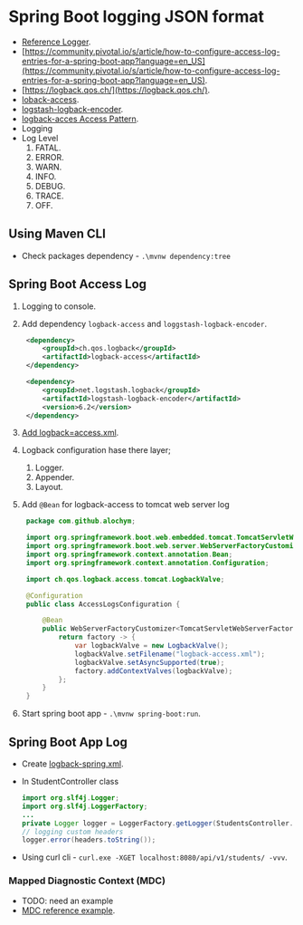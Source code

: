 # Spring Boot logging JSON format

- [Reference Logger](https://stackify.com/logging-logback/).
- [https://community.pivotal.io/s/article/how-to-configure-access-log-entries-for-a-spring-boot-app?language=en_US](https://community.pivotal.io/s/article/how-to-configure-access-log-entries-for-a-spring-boot-app?language=en_US).
- [https://logback.qos.ch/](https://logback.qos.ch/).
- [loback-access](https://github.com/jochenchrist/spring-boot-access-logs-demo).
- [logstash-logback-encoder](https://github.com/logfellow/logstash-logback-encoder).
- [logback-acces Access Pattern](https://logback.qos.ch/manual/layouts.html#AccessPatternLayout).
- Logging 
- Log Level
    1. FATAL.
    1. ERROR.
    1. WARN.
    1. INFO.
    1. DEBUG.
    1. TRACE.
    1. OFF.

## Using Maven CLI

- Check packages dependency - `.\mvnw dependency:tree`

## Spring Boot Access Log

1. Logging to console.
1. Add dependency `logback-access` and `loggstash-logback-encoder`.

   ```xml
    <dependency>
        <groupId>ch.qos.logback</groupId>
        <artifactId>logback-access</artifactId>
    </dependency>

    <dependency>
        <groupId>net.logstash.logback</groupId>
        <artifactId>logstash-logback-encoder</artifactId>
        <version>6.2</version>
    </dependency>  
   ```

1. [Add logback=access.xml](/src/main/resources/logback-access.xml). 
1. Logback configuration hase there layer;
    1. Logger.
    1. Appender.
    1. Layout.
1. Add `@Bean` for logback-access to tomcat web server log

   ```java
    package com.github.alochym;

    import org.springframework.boot.web.embedded.tomcat.TomcatServletWebServerFactory;
    import org.springframework.boot.web.server.WebServerFactoryCustomizer;
    import org.springframework.context.annotation.Bean;
    import org.springframework.context.annotation.Configuration;

    import ch.qos.logback.access.tomcat.LogbackValve;

    @Configuration
    public class AccessLogsConfiguration {

        @Bean
        public WebServerFactoryCustomizer<TomcatServletWebServerFactory> accesslogsCustomizer() {
            return factory -> {
                var logbackValve = new LogbackValve();
                logbackValve.setFilename("logback-access.xml");
                logbackValve.setAsyncSupported(true);
                factory.addContextValves(logbackValve);
            };
        }
    }
   ```

1. Start spring boot app - `.\mvnw spring-boot:run`.

## Spring Boot App Log

- Create [logback-spring.xml](/src/main/resources/logback-spring.xml).
- In StudentController class

  ```java
  import org.slf4j.Logger;
  import org.slf4j.LoggerFactory;
  ...
  private Logger logger = LoggerFactory.getLogger(StudentsController.class);
  // logging custom headers
  logger.error(headers.toString());
  ```

- Using curl cli - `curl.exe -XGET localhost:8080/api/v1/students/ -vvv`.

### Mapped Diagnostic Context (MDC)

- TODO: need an example
- [MDC reference example](https://www.innoq.com/en/blog/structured-logging/#mdc).
